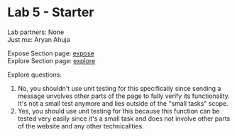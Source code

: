 # Lab 5 - Starter

Lab partners: None <br>
Just me: Aryan Ahuja <br>

Expose Section page: [expose](expose.html) <br>
Explore Section page: [explore](explore.html)

Explore questions:
1. No, you shouldn't use unit testing for this specifically since sending a message unvolves other parts of the page to fully verify its functionality. It's not a small test anymore and lies outside of the "small tasks" scope.
2. Yes, you should use unit testing for this because this function can be tested very easily since it's a small task and does not involve other parts of the website and any other technicalities.